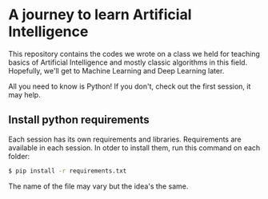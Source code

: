 # A journey to learn Artificial Intelligence 

This repository contains the codes we wrote on a class we held for teaching basics of Artificial Intelligence and mostly classic algorithms in this field. Hopefully, we'll get to Machine Learning and Deep Learning later.

All you need to know is Python! If you don't, check out the first session, it may help. 

## Install python requirements

Each session has its own requirements and libraries. Requirements are available in each session. In otder to install them, run this command on each folder:

```bash
$ pip install -r requirements.txt
```
The name of the file may vary but the idea's the same.

